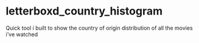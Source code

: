 # letterboxd_country_histogram
Quick tool i built to show the country of origin distribution of all the movies i've watched
